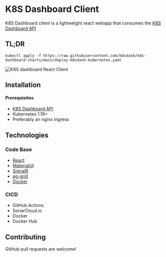 # K8S Dashboard Client

K8S Dashboard client is a lightweight react webapp that consumes the [K8S Dashboard API](https://github.com/k8sdash/k8s-dashboard-api)

## TL;DR
```
kubectl apply -f https://raw.githubusercontent.com/k8sdash/k8s-dashboard-charts/main/deploy-k8sdash-kubernetes.yaml
```

![K8S dashboard React Client](https://github.com/k8sdash/k8s-dashboard-www-static/raw/main/src/k8s-dashboard-grid.gif)

## Installation

#### Prerequisites
* [K8S Dashboard API](https://github.com/k8sdash/k8s-dashboard-api)
* Kubernetes 1.19+
* Preferably an nginx ingress 

## Technologies
### Code Base
* [React](https://reactjs.org/)
* [MaterialUI](https://mui.com/)
* [SignalR](https://docs.microsoft.com/en-us/aspnet/signalr/overview/getting-started/introduction-to-signalr)
* [ag-grid](https://www.ag-grid.com/react-data-grid/)
* [Docker](https://www.docker.com/)

### CICD
* GitHub Actions
* SonarCloud.io
* Docker
* Docker Hub

## Contributing
GitHub pull requests are welcome!
